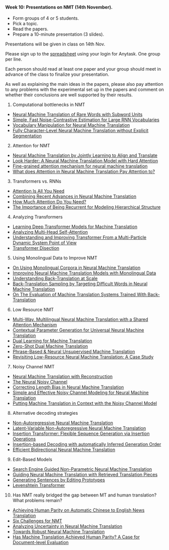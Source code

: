 #### Week 10: Presentations on NMT (14th November).

* Form groups of 4 or 5 students.
* Pick a topic.
* Read the papers.
* Prepare a 10-minute presentation (3 slides).

Presentations will be given in class on 14th Nov. 
 
Please sign up to the [spreadsheet](https://docs.google.com/spreadsheets/d/1mqqZpngL81q8x6YXz4NhDSYbVh2W5rIw32sfPeTpW1A/edit?usp=sharing) using your login for Anytask. One group per line.  

Each person should read at least one paper and your group should meet in advance of the class to finalize your presentation. 

As well as explaining the main ideas in the papers, please also pay attention to any problems with the experimental set up in the papers and comment on whether their conclusions are well supported by their results.

1. Computational bottlenecks in NMT
  * [Neural Machine Translation of Rare Words with Subword Units](https://arxiv.org/pdf/1508.07909.pdf)
  * [Simple, Fast Noise-Contrastive Estimation for Large RNN Vocabularies](http://www.aclweb.org/anthology/N16-1145.pdf)
  * [Vocabulary Manipulation for Neural Machine Translation](http://www.aclweb.org/anthology/P16-2021)
  * [Fully Character-Level Neural Machine Translation without Explicit Segmentation](http://aclweb.org/anthology/Q17-1026)

2. Attention for NMT
  * [Neural Machine Translation by Jointly Learning to Align and Translate](https://arxiv.org/abs/1409.0473)
  * [Look Harder: A Neural Machine Translation Model with Hard Attention](https://www.aclweb.org/anthology/P19-1290/)
  * [Fine-grained attention mechanism for neural machine translation](https://arxiv.org/abs/1803.11407)
  * [What does Attention in Neural Machine Translation Pay Attention to?](https://www.aclweb.org/anthology/I17-1004.pdf)

3. Transformers vs. RNNs
  * [Attention Is All You Need](https://arxiv.org/abs/1706.03762)
  * [Combining Recent Advances in Neural Machine Translation](https://arxiv.org/pdf/1804.09849.pdf)
  * [How Much Attention Do You Need?](https://www.aclweb.org/anthology/P18-1167.pdf)  
  * [The Importance of Being Recurrent for Modeling Hierarchical Structure](https://arxiv.org/pdf/1803.03585.pdf)

4. Analyzing Transformers
  * [Learning Deep Transformer Models for Machine Translation](https://arxiv.org/abs/1906.01787)
  * [Analyzing Multi-Head Self-Attention](https://arxiv.org/pdf/1905.09418.pdf) 
  * [Understanding and Improving Transformer From a Multi-Particle Dynamic System Point of View](https://arxiv.org/abs/1906.02762)
  * [Transformer Disection](https://arxiv.org/pdf/1908.11775.pdf)

5. Using Monolingual Data to Improve NMT
  * [On Using Monolingual Corpora in Neural Machine Translation](https://arxiv.org/pdf/1503.03535.pdf)
  * [Improving Neural Machine Translation Models with Monolingual Data](https://arxiv.org/abs/1511.06709)
  * [Understanding Back-Translation at Scale](https://arxiv.org/pdf/1808.09381.pdf)
  * [Back-Translation Sampling by Targeting Difficult Words in Neural Machine Translation](https://arxiv.org/pdf/1808.09006.pdf)
  * [On The Evaluation of Machine Translation Systems Trained With Back-Translation](https://arxiv.org/pdf/1908.05204.pdf)

6. Low Resource NMT
  * [Multi-Way, Multilingual Neural Machine Translation with a Shared Attention Mechanism](http://www.aclweb.org/anthology/N16-1101)
  * [Contextual Parameter Generation for Universal Neural Machine Translation](https://arxiv.org/abs/1808.08493)
  * [Dual Learning for Machine Translation](https://arxiv.org/pdf/1611.00179.pdf)
  * [Zero-Shot Dual Machine Translation](https://arxiv.org/abs/1805.10338)
  * [Phrase-Based & Neural Unsupervised Machine Translation](https://arxiv.org/pdf/1804.07755.pdf)
  * [Revisiting Low-Resource Neural Machine Translation: A Case Study](https://arxiv.org/abs/1905.11901)

7. Noisy Channel NMT
  * [Neural Machine Translation with Reconstruction](https://arxiv.org/abs/1611.01874)
  * [The Neural Noisy Channel](https://arxiv.org/abs/1611.02554)
  * [Correcting Length Bias in Neural Machine Translation](http://statmt.org/wmt18/pdf/WMT022.pdf)
  * [Simple and Effective Noisy Channel Modeling for Neural Machine Translation](https://arxiv.org/abs/1908.05731)
  * [Putting Machine Translation in Context with the Noisy Channel Model](https://arxiv.org/abs/1910.00553)
 

8. Alternative decoding strategies
  * [Non-Autoregressive Neural Machine Translation](https://arxiv.org/pdf/1711.02281.pdf)
  * [Latent-Variable Non-Autoregressive Neural Machine Translation](https://arxiv.org/pdf/1908.07181.pdf)
  * [Insertion Transformer: Flexible Sequence Generation via Insertion Operations](https://arxiv.org/abs/1902.03249)
  * [Insertion-based Decoding with automatically Inferred Generation Order](https://arxiv.org/abs/1902.01370)
  * [Efficient Bidirectional Neural Machine Translation](https://arxiv.org/pdf/1908.09329.pdf)

9. Edit-Based Models
  * [Search Engine Guided Non-Parametric Neural Machine Translation](https://arxiv.org/abs/1705.07267)	
  * [Guiding Neural Machine Translation with Retrieved Translation Pieces](https://arxiv.org/pdf/1804.02559)
  * [Generating Sentences by Editing Prototypes](https://arxiv.org/abs/1709.08878)
  * [Levenshtein Transformer](https://arxiv.org/abs/1905.11006)

10. Has NMT really bridged the gap between MT and human translation? What problems remain?
  * [Achieving Human Parity on Automatic Chinese to English News Translation](https://www.microsoft.com/en-us/research/uploads/prod/2018/03/final-achieving-human.pdf)
  * [Six Challenges for NMT](http://www.aclweb.org/anthology/W17-3204)
  * [Analyzing Uncertainty in Neural Machine Translation](https://arxiv.org/pdf/1803.00047.pdf)
  * [Towards Robust Neural Machine Translation](https://arxiv.org/pdf/1805.06130.pdf)
  * [Has Machine Translation Achieved Human Parity? A Case for Document-level Evaluation](https://www.aclweb.org/anthology/D18-1512/)
